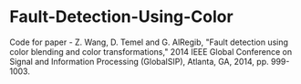 # Fault-Detection-Using-Color
Code for paper - Z. Wang, D. Temel and G. AlRegib, "Fault detection using color blending and color transformations," 2014 IEEE Global Conference on Signal and Information Processing (GlobalSIP), Atlanta, GA, 2014, pp. 999-1003.
